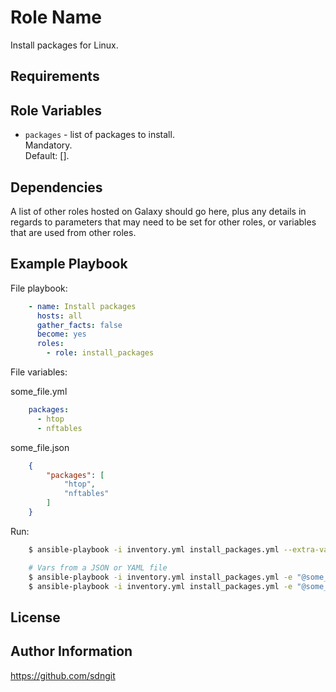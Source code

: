 Role Name
=========

Install packages for Linux.


Requirements
------------



Role Variables
--------------

- `packages` - list of packages to install. \
  Mandatory. \
  Default: [].

Dependencies
------------

A list of other roles hosted on Galaxy should go here, plus any details in regards to parameters that may need to be set for other roles, or variables that are used from other roles.


Example Playbook
----------------

File playbook:
```yaml
    - name: Install packages
      hosts: all
      gather_facts: false
      become: yes
      roles:
        - role: install_packages
```

File variables:

some_file.yml
```YAML
    packages:
      - htop
      - nftables
```
some_file.json
```JSON
    {
        "packages": [
            "htop",
            "nftables"
        ]
    }
```

Run:
```bash
    $ ansible-playbook -i inventory.yml install_packages.yml --extra-vars '{"packages":["htop","nftables"]}'

    # Vars from a JSON or YAML file
    $ ansible-playbook -i inventory.yml install_packages.yml -e "@some_file.yml"
    $ ansible-playbook -i inventory.yml install_packages.yml -e "@some_file.json"
```

License
-------



Author Information
------------------

https://github.com/sdngit
